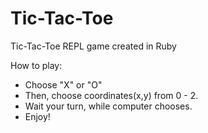 # Tic-Tac-Toe

Tic-Tac-Toe REPL game created in Ruby 

How to play:

- Choose "X" or "O" 
- Then, choose coordinates(x,y) from 0 - 2.
- Wait your turn, while computer chooses.
- Enjoy!

